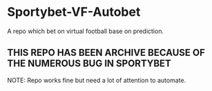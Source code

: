 # Sportybet-VF-Autobet
A repo which bet on virtual football base on prediction. 

## THIS REPO HAS BEEN ARCHIVE BECAUSE OF THE NUMEROUS BUG IN SPORTYBET

NOTE: Repo works fine but need a lot of attention to automate.

